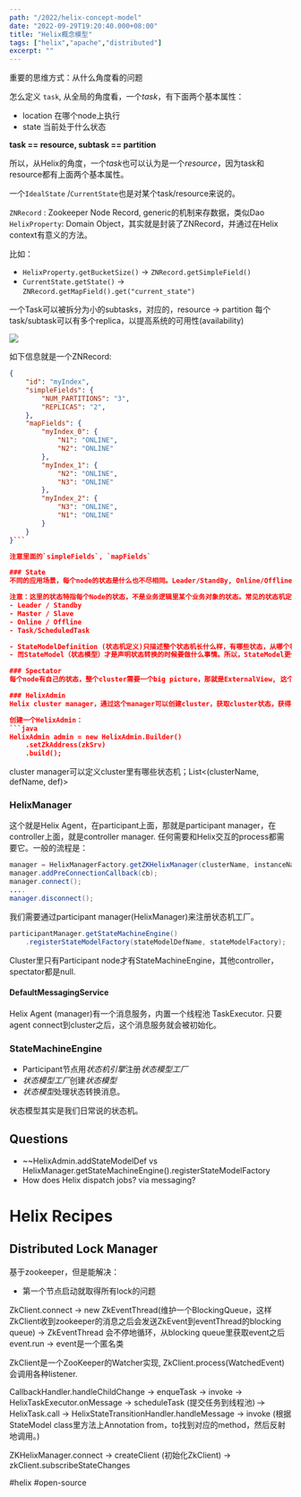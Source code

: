 ```yaml
---
path: "/2022/helix-concept-model"
date: "2022-09-29T19:20:40.000+08:00"
title: "Helix概念模型"
tags: ["helix","apache","distributed"]
excerpt: ""
---
```

重要的思维方式：从什么角度看的问题

怎么定义 `task`, 从全局的角度看，一个*task*，有下面两个基本属性：
- location 在哪个node上执行
- state 当前处于什么状态

**task == resource, subtask == partition**

所以，从Helix的角度，一个*task*也可以认为是一个*resource*，因为task和resource都有上面两个基本属性。

一个`IdealState` /`CurrentState`也是对某个task/resource来说的。

`ZNRecord` : Zookeeper Node Record, generic的机制来存数据，类似Dao
`HelixProperty`: Domain Object，其实就是封装了ZNRecord，并通过在Helix context有意义的方法。

比如：
- `HelixProperty.getBucketSize()` -> `ZNRecord.getSimpleField()`
- `CurrentState.getState()` -> `ZNRecord.getMapField().get("current_state")`

一个Task可以被拆分为小的subtasks，对应的，resource -> partition
每个task/subtask可以有多个replica，以提高系统的可用性(availability)

<img src="https://mermaid.ink/img/Zmxvd2NoYXJ0IFRECiAgZGlyZWN0aW9uwqBMUgogIHN1YmdyYXBoIHRhc2sKICAgIFRhc2sgLS0+fHNwbGl0fCBTdWJUYXNrCiAgICBTdWJUYXNrIC0tPnwxLi5ufCBSZXBsaWNhCiAgZW5kCiAgZGlyZWN0aW9uwqBMUgogIHN1YmdyYXBoIHJlc291cmNlCiAgICBSZXNvdXJjZSAtLT4gUGFydGl0aW9uCiAgZW5kCiAgVGFzayAtLmFsaWFzLi0+IFJlc291cmNlCiAgU3ViVGFzayAtLmFsaWFzLi0+IFBhcnRpdGlvbg==" />

如下信息就是一个ZNRecord:
```json
{
    "id": "myIndex",
    "simpleFields": {
        "NUM_PARTITIONS": "3",
        "REPLICAS": "2",
    },
    "mapFields": {
        "myIndex_0": {
            "N1": "ONLINE",
            "N2": "ONLINE"
        },
        "myIndex_1": {
            "N2": "ONLINE",
            "N3": "ONLINE"
        },
        "myIndex_2": {
            "N3": "ONLINE",
            "N1": "ONLINE"
        }
    }
}```

注意里面的`simpleFields`, `mapFields`

### State
不同的应用场景，每个node的状态是什么也不尽相同。Leader/StandBy, Online/Offline等等。每个node的状态机相应的也不同。Helix作为一个框架，就是要隔离这些不同，允许用户自定义状态机，以及状态转换的时候做的动作。

注意：这里的状态特指每个Node的状态，不是业务逻辑里某个业务对象的状态。常见的状态机定义：
- Leader / Standby
- Master / Slave
- Online / Offline
- Task/ScheduledTask

- StateModelDefinition (状态机定义)只描述整个状态机长什么样，有哪些状态，从哪个状态可以转换到另外的什么状态；但是定义里并不会具体说：转换的时候做什么事情（变的部分；不同的场景不同的处理）
- 而StateModel（状态模型）才是声明状态转换的时候要做什么事情。所以，StateModel更像是个Callback的集合，*或者叫TransitionBehavior*

### Spectator
每个node有自己的状态，整个cluster需要一个big picture，那就是ExternalView, 这个view会提供给观测者spectator，来监控cluster状态。

### HelixAdmin
Helix cluster manager，通过这个manager可以创建cluster，获取cluster状态，获得cluster上的resource，创建新的resource. 开启maintenance mode.等等。

创建一个HelixAdmin：
```java
HelixAdmin admin = new HelixAdmin.Builder()
    .setZkAddress(zkSrv)
    .build();
```

cluster manager可以定义cluster里有哪些状态机；List<(clusterName, defName, def)>


### HelixManager
这个就是Helix Agent，在participant上面，那就是participant manager，在controller上面，就是controller manager. 任何需要和Helix交互的process都需要它。一般的流程是：

```java
manager = HelixManagerFactory.getZKHelixManager(clusterName, instanceName, ROLE, zkAddr);
manager.addPreConnectionCallback(cb);
manager.connect();
....
manager.disconnect();
```

我们需要通过participant manager(HelixManager)来注册状态机工厂。
```java
participantManager.getStateMachineEngine()
    .registerStateModelFactory(stateModelDefName, stateModelFactory);
```

Cluster里只有Participant node才有StateMachineEngine，其他controller，spectator都是null.

#### DefaultMessagingService
Helix Agent (manager)有一个消息服务，内置一个线程池 TaskExecutor. 只要agent connect到cluster之后，这个消息服务就会被初始化。

### StateMachineEngine
- Participant节点用*状态机引擎*注册*状态模型工厂*
- *状态模型工厂*创建*状态模型*
- *状态模型*处理状态转换消息。

状态模型其实是我们日常说的状态机。

## Questions
- ~~HelixAdmin.addStateModelDef vs HelixManager.getStateMachineEngine().registerStateModelFactory
- How does Helix dispatch jobs? via messaging?

# Helix Recipes

## Distributed Lock Manager

基于zookeeper，但是能解决：
- 第一个节点启动就取得所有lock的问题


ZkClient.connect -> new ZkEventThread(维护一个BlockingQueue<ZkEvent>，这样ZkClient收到zookeeper的消息之后会发送ZkEvent到eventThread的blocking queue)
	-> ZkEventThread 会不停地循环，从blocking queue里获取event之后event.run
		-> event是一个匿名类

ZkClient是一个ZooKeeper的Watcher实现,  ZkClient.process(WatchedEvent) 会调用各种listener.

CallbackHandler.handleChildChange -> enqueTask -> invoke -> 
	HelixTaskExecutor.onMessage -> scheduleTask (提交任务到线程池) ~~-~~> 
		HelixTask.call -> 
			HelixStateTransitionHandler.handleMessage -> invoke (根据StateModel class里方法上Annotation from，to找到对应的method，然后反射地调用。)

ZKHelixManager.connect -> createClient (初始化ZkClient) -> zkClient.subscribeStateChanges

#helix #open-source
